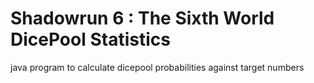 # Shadowrun 6 : The Sixth World DicePool Statistics
java program to calculate dicepool probabilities against target numbers
